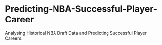 # Predicting-NBA-Successful-Player-Career
Analysing Historical NBA Draft Data and Predicting Successful Player Careers.

